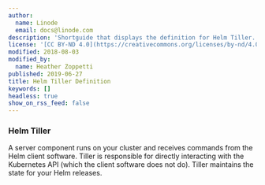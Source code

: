 ```yaml
---
author:
  name: Linode
  email: docs@linode.com
description: 'Shortguide that displays the definition for Helm Tiller.'
license: '[CC BY-ND 4.0](https://creativecommons.org/licenses/by-nd/4.0)'
modified: 2018-08-03
modified_by:
  name: Heather Zoppetti
published: 2019-06-27
title: Helm Tiller Definition
keywords: []
headless: true
show_on_rss_feed: false
---
```


### Helm Tiller

A server component runs on your cluster and receives commands from the Helm client software. Tiller is responsible for directly interacting with the Kubernetes API (which the client software does not do). Tiller maintains the state for your Helm releases.